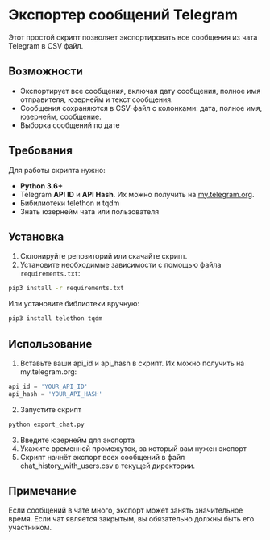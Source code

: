 # Экспортер сообщений Telegram

Этот простой скрипт позволяет экспортировать все сообщения из чата Telegram в CSV файл.

## Возможности

- Экспортирует все сообщения, включая дату сообщения, полное имя отправителя, юзернейм и текст сообщения.
- Сообщения сохраняются в CSV-файл с колонками: дата, полное имя, юзернейм, сообщение.
- Выборка сообщений по дате

## Требования

Для работы скрипта нужно:

- **Python 3.6+**
- Telegram **API ID** и **API Hash**. Их можно получить на [my.telegram.org](https://my.telegram.org/apps).
- Бибилиотеки telethon и tqdm
- Знать юзернейм чата или пользователя

## Установка

1. Склонируйте репозиторий или скачайте скрипт.
2. Установите необходимые зависимости с помощью файла `requirements.txt`:
```bash
pip3 install -r requirements.txt
```
Или установите библиотеки вручную:
```bash
pip3 install telethon tqdm
```

## Использование

1. Вставьте ваши api_id и api_hash в скрипт. Их можно получить на my.telegram.org:
```python
api_id = 'YOUR_API_ID'
api_hash = 'YOUR_API_HASH'
```
2. Запустите скрипт
```bash
python export_chat.py
```
3. Введите юзернейм для экспорта
4. Укажите временной промежуток, за который вам нужен экспорт
5. Скрипт начнёт экспорт всех сообщений в файл chat_history_with_users.csv в текущей директории.

## Примечание

Если сообщений в чате много, экспорт может занять значительное время.
Если чат является закрытым, вы обязательно должны быть его участником.
